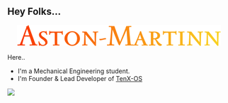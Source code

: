 ## Hey Folks...

<p align="center">
 <img src="https://github.com/Aston-Martinn/Aston-Martinn/blob/master/logo/Aston-Martinn.png" > 
</p>

Here..

- I'm a Mechanical Engineering student.
- I'm Founder & Lead Developer of [TenX-OS](https://github.com/TenX-OS)

 ![](https://komarev.com/ghpvc/?username=Aston-Martinn&style=flat-square)

